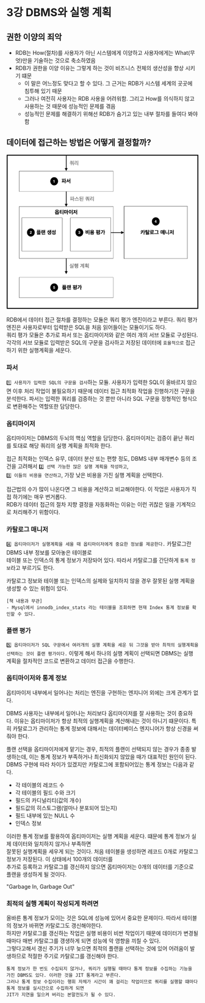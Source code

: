 # 3강 DBMS와 실행 계획

## 권한 이양의 죄악
- RDB는 How(절차)를 사용자가 아닌 시스템에게 이양하고 사용자에게는 What(무엇)만을 기술하는 것으로 축소하였음
- RDB가 권한을 이양 이유는 그렇게 하는 것이 비즈니스 전체의 생산성을 향상 시키기 떄문
  - 이 말은 어느정도 맞다고 할 수 있다. 그 근거는 RDB가 시스템 세계의 곳곳에 침투해 있기 때문
  - 그러나 여전히 사용자는 RDB 사용을 어려워함. 그리고 How를 의식하지 않고 사용하는 것 때문에 성능적인 문제를 겪음
  - 성능적인 문제를 해결하기 위해선 RDB가 숨기고 있는 내부 절차를 들여다 봐야함

## 데이터에 접근하는 방법은 어떻게 결정할까?

<img width="661" alt="image" src="../img/dbms-processing-flow.png">

RDB에서 데이터 접근 절차를 결정하는 모듈은 쿼리 평가 엔진이라고 부른다. 쿼리 평가 엔진은 사용자로부터 입력받은 SQL을 처음 읽어들이는 모듈이기도 하다.  
쿼리 평가 모듈은 추가로 파서 또는 옵티마이저와 같은 여러 개의 서브 모듈로 구성된다. 각각의 서브 모듈로 입력받은 SQL의 구문을 검사하고 저장된 데이터에 `효율적으로` 접근하기 위한 실행계획을 세운다.


### 파서

`1️⃣ 사용자가 입력한 SQL의 구문을 검사`하는 모듈. 사용자가 입력한 SQL이 올바르지 않으면 이후 처리 작업이 불필요하기 때문에 데이터 접근 최적화 작업을 진행하기전 구문을 분석한다.
파서는 입력한 쿼리를 검증하는 것 뿐만 아니라 SQL 구문을 정형적인 형식으로 변환해주는 역할또한 담당한다.

### 옵티마이저

옵티마이저는 DBMS의 두뇌의 핵심 역할을 담당한다. 옵티마이저는 검증이 끝난 쿼리를 토대로 해당 쿼리의 실행 계획을 최적화 한다.

접근 최적화는 인덱스 유무, 데이터 분산 또는 편향 정도, DBMS 내부 매개변수 등의 조건을 고려해서 `2️⃣ 선택 가능한 많은 실행 계획을 작성하고`,  
`3️⃣ 이들의 비용을 연산하고`, 가장 낮은 비용을 가진 실행 계획을 선택한다. 

접근법의 수가 많이 나온다면 그 비용을 계산하고 비교해야한다. 이 작업은 사용자가 직접 하기에는 매우 번거롭다.  
RDB가 데이터 접근의 절차 지향 결정을 자동화하는 이유는 이런 귀찮은 일을 기계적으로 처리해주기 위함이다.


### 카탈로그 매니저

`4️⃣ 옵티마이저가 실행계획을 세울 때 옵티마이저에게 중요한 정보를 제공한다.` 카탈로그란 DBMS 내부 정보를 모아놓은 테이블로  
테이블 또는 인덱스의 통계 정보가 저장돠어 있다. 따라서 카탈로그를 간단하게 `통계 정보`라고 부르기도 한다. 

카탈로그 정보와 테이블 또는 인덱스의 실제와 일치하지 않을 경우 잘못된 실행 계획을 생성할 수 있는 위험이 있다.

```text
[책 내용과 무관]
- Mysql에서 innodb_index_stats 라는 테이블을 조회하면 현재 Index 통계 정보를 확인할 수 있다. 
```


### 플랜 평가

`5️⃣ 옵티마이저가 SQL 구문에서 여러개의 실행 계획을 세운 뒤 그것을 받아 최적의 실행계획을 선택하는 것이 플랜 평가이다.`
이렇게 해서 하나의 실행 계획이 선택되면 DBMS는 실행 계획을 절차적인 코드로 변환하고 데이터 접근을 수행한다.


### 옵티마이저와 통계 정보
옵티마이저 내부에서 일어나는 처리는 엔진을 구현하는 엔지니어 외에는 크게 관계가 없다.  

DBMS 사용자는 내부에서 일어나는 처리보다 옵티마이저를 잘 사용하는 것이 중요하다. 이유는 옵티마이저가 항상 최적의 실행계획을 계산해내는 것이 아니기 떄문이다.
특히 카탈로그가 관리하는 통계 정보에 대해서는 데이터베이스 엔지니어가 항상 신경을 써줘야 한다.

플랜 선택을 옵티마이저에게 맡기는 경우, 최적의 플랜이 선택되지 않는 경우가 종종 발생하는데, 이는 통계 정보가 부족하거나
최신화되지 않았을 때가 대표적인 원인이 된다. DBMS 구현에 따라 차이가 있겠지만 카탈로그에 포함되어있는 통계 정보는 다음과 같다.

- 각 테이블의 레코드 수
- 각 테이블의 필드 수와 크기
- 필드의 카디널리티(값의 개수)
- 필드값의 히스토그램(얼마나 분포되어 있는지)
- 필드 내부에 있는 NULL 수
- 인덱스 정보

이러한 통계 정보를 활용하여 옵티마이저는 실행 계획을 세운다. 떄문에 통계 정보가 실제 데이터와 일치하지 않거나 부족하면  
잘못된 실행계획을 세우게 되는 것이다. 처음 테이블을 생성하면 레코드 0개로 카탈로그 정보가 저장된다. 이 상태에서 100개의 데이터를   
추가로 등록하고 카탈로그를 갱신하지 않으면 옵티마이저는 0개의 데이터를 기준으로 플랜을 생성하게 될 것이다.

"Garbage In, Garbage Out"



### 최적의 실행 계획이 작성되게 하려면 
올바른 통계 정보가 모이는 것은 SQL에 성능에 있어서 중요한 문제이다. 따라서 테이블의 정보가 바뀌면 카탈로그도 갱신해야한다.  
하지만 카탈로그를 갱신하는 작업은 실행 비용이 비싼 작업이기 때문에 데이터가 변경될 때마다 매번 카탈로그를 갱생하게 되면 성능에 악 영향을 끼칠 수 있다.  
그렇다고해서 갱신 주기가 너무 늦으면 최적의 플랜을 선택하는 것에 있어 어려움이 발생하므로 적절한 주기로 카탈로그를 갱신해야 한다.


```text
통계 정보가 한 번도 수집되지 않거나, 쿼리가 실행될 때마다 통계 정보를 수집하는 기능을 가진 DBMS도 있다. 이러한 것을 JIT 통계라고 부른다. 
그러나 통계 정보 수집이라는 행휘 자체가 시간이 꽤 걸리는 작업이므로 쿼리를 실행할 떄마다 통계 정보를 실시간으로 수집하게 되면 
JIT가 지연을 일으켜 버리는 본말전도가 될 수 있다.
```
